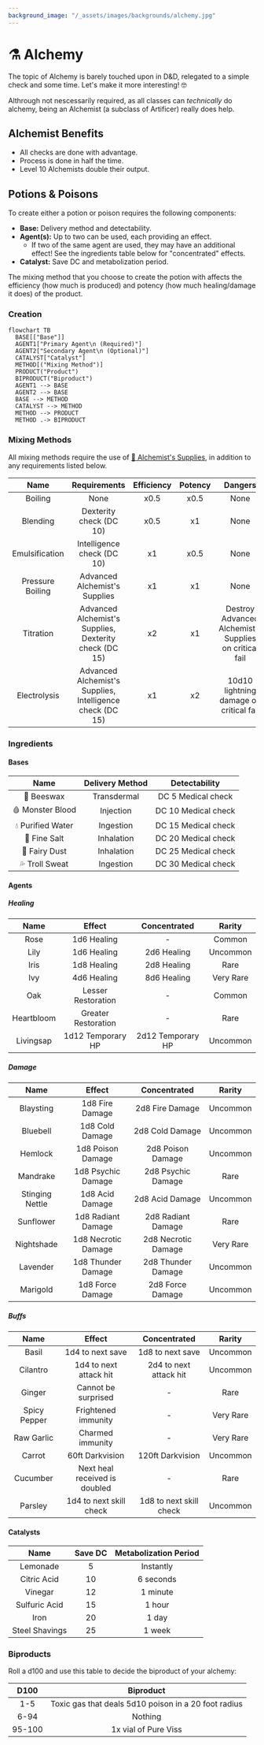 ```yaml
---
background_image: "/_assets/images/backgrounds/alchemy.jpg"
---
```


# ⚗️ Alchemy

The topic of Alchemy is barely touched upon in D&D, relegated to a simple check and some time. Let's make it more interesting! 🤓

Althrough not nescessarily required, as all classes can _technically_ do alchemy, being an Alchemist (a subclass of Artificer) really does help.

## Alchemist Benefits

- All checks are done with advantage.
- Process is done in half the time.
- Level 10 Alchemists double their output.

## Potions & Poisons

To create either a potion or poison requires the following components:

- **Base:** Delivery method and detectability.
- **Agent(s):** Up to two can be used, each providing an effect.
  - If two of the same agent are used, they may have an additional effect! See the ingredients table below for "concentrated" effects.
- **Catalyst:** Save DC and metabolization period.

The mixing method that you choose to create the potion with affects the efficiency (how much is produced) and potency (how much healing/damage it does) of the product.

### Creation

```mermaid
flowchart TB
  BASE[["Base"]]
  AGENT1["Primary Agent\n (Required)"]
  AGENT2["Secondary Agent\n (Optional)"]
  CATALYST["Catalyst"]
  METHOD[("Mixing Method")]
  PRODUCT("Product")
  BIPRODUCT("Biproduct")
  AGENT1 --> BASE
  AGENT2 --> BASE
  BASE --> METHOD
  CATALYST --> METHOD
  METHOD --> PRODUCT
  METHOD .-> BIPRODUCT
```

### Mixing Methods

All mixing methods require the use of <a href="https://www.dndbeyond.com/equipment/alchemists-supplies" target="_blank">🐉 Alchemist's Supplies</a>, in addition to any requirements listed below.

|       Name       |                       Requirements                        | Efficiency | Potency |                        Dangers                         |
| :--------------: | :-------------------------------------------------------: | :--------: | :-----: | :----------------------------------------------------: |
|     Boiling      |                           None                            |    x0.5    |  x0.5   |                          None                          |
|     Blending     |                  Dexterity check (DC 10)                  |    x0.5    |   x1    |                          None                          |
|  Emulsification  |                Intelligence check (DC 10)                 |     x1     |  x0.5   |                          None                          |
| Pressure Boiling |               Advanced Alchemist's Supplies               |     x1     |   x1    |                          None                          |
|    Titration     |  Advanced Alchemist's Supplies, Dexterity check (DC 15)   |     x2     |   x1    | Destroy Advanced Alchemist's Supplies on critical fail |
|   Electrolysis   | Advanced Alchemist's Supplies, Intelligence check (DC 15) |     x1     |   x2    |        10d10 lightning damage on critical fail         |

### Ingredients

#### Bases

|       Name        | Delivery Method |    Detectability    |
| :---------------: | :-------------: | :-----------------: |
|    🐝 Beeswax     |   Transdermal   | DC 5 Medical check  |
| 🩸 Monster Blood  |    Injection    | DC 10 Medical check |
| 💧 Purified Water |    Ingestion    | DC 15 Medical check |
|   🧂 Fine Salt    |   Inhalation    | DC 20 Medical check |
|   💨 Fairy Dust   |   Inhalation    | DC 25 Medical check |
|  💦 Troll Sweat   |    Ingestion    | DC 30 Medical check |

#### Agents

##### Healing

|    Name    |       Effect        |   Concentrated    |  Rarity   |
| :--------: | :-----------------: | :---------------: | :-------: |
|    Rose    |     1d6 Healing     |         -         |  Common   |
|    Lily    |     1d6 Healing     |    2d6 Healing    | Uncommon  |
|    Iris    |     1d8 Healing     |    2d8 Healing    |   Rare    |
|    Ivy     |     4d6 Healing     |    8d6 Healing    | Very Rare |
|    Oak     | Lesser Restoration  |         -         |  Common   |
| Heartbloom | Greater Restoration |         -         |   Rare    |
| Livingsap  |  1d12 Temporary HP  | 2d12 Temporary HP | Uncommon  |

##### Damage

|      Name       |       Effect        |    Concentrated     |  Rarity   |
| :-------------: | :-----------------: | :-----------------: | :-------: |
|    Blaysting    |   1d8 Fire Damage   |   2d8 Fire Damage   | Uncommon  |
|    Bluebell     |   1d8 Cold Damage   |   2d8 Cold Damage   | Uncommon  |
|     Hemlock     |  1d8 Poison Damage  |  2d8 Poison Damage  | Uncommon  |
|    Mandrake     | 1d8 Psychic Damage  | 2d8 Psychic Damage  |   Rare    |
| Stinging Nettle |   1d8 Acid Damage   |   2d8 Acid Damage   | Uncommon  |
|    Sunflower    | 1d8 Radiant Damage  | 2d8 Radiant Damage  |   Rare    |
|   Nightshade    | 1d8 Necrotic Damage | 2d8 Necrotic Damage | Very Rare |
|    Lavender     | 1d8 Thunder Damage  | 2d8 Thunder Damage  | Uncommon  |
|    Marigold     |  1d8 Force Damage   |  2d8 Force Damage   | Uncommon  |

##### Buffs

|     Name     |            Effect             |      Concentrated       |  Rarity   |
| :----------: | :---------------------------: | :---------------------: | :-------: |
|    Basil     |       1d4 to next save        |    1d8 to next save     | Uncommon  |
|   Cilantro   |    1d4 to next attack hit     | 2d4 to next attack hit  | Uncommon  |
|    Ginger    |      Cannot be surprised      |            -            |   Rare    |
| Spicy Pepper |      Frightened immunity      |            -            | Very Rare |
|  Raw Garlic  |       Charmed immunity        |            -            | Very Rare |
|    Carrot    |        60ft Darkvision        |    120ft Darkvision     | Uncommon  |
|   Cucumber   | Next heal received is doubled |            -            |   Rare    |
|   Parsley    |    1d4 to next skill check    | 1d8 to next skill check | Uncommon  |

#### Catalysts

|      Name      | Save DC | Metabolization Period |
| :------------: | :-----: | :-------------------: |
|    Lemonade    |    5    |       Instantly       |
|  Citric Acid   |   10    |       6 seconds       |
|    Vinegar     |   12    |       1 minute        |
| Sulfuric Acid  |   15    |        1 hour         |
|      Iron      |   20    |         1 day         |
| Steel Shavings |   25    |        1 week         |

### Biproducts

Roll a d100 and use this table to decide the biproduct of your alchemy:

|  D100  |                      Biproduct                       |
| :----: | :--------------------------------------------------: |
|  1-5   | Toxic gas that deals 5d10 poison in a 20 foot radius |
|  6-94  |                       Nothing                        |
| 95-100 |                 1x vial of Pure Viss                 |